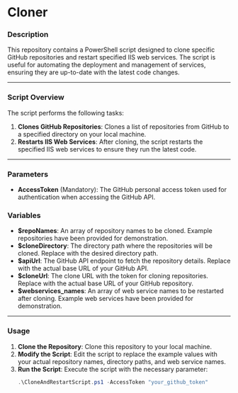 # Cloner
 ### Description

This repository contains a PowerShell script designed to clone specific GitHub repositories and restart specified IIS web services. The script is useful for automating the deployment and management of services, ensuring they are up-to-date with the latest code changes.

---

### Script Overview

The script performs the following tasks:
1. **Clones GitHub Repositories**: Clones a list of repositories from GitHub to a specified directory on your local machine.
2. **Restarts IIS Web Services**: After cloning, the script restarts the specified IIS web services to ensure they run the latest code.

---

### Parameters

- **AccessToken** (Mandatory): The GitHub personal access token used for authentication when accessing the GitHub API.

### Variables

- **$repoNames**: An array of repository names to be cloned. Example repositories have been provided for demonstration.
- **$cloneDirectory**: The directory path where the repositories will be cloned. Replace with the desired directory path.
- **$apiUrl**: The GitHub API endpoint to fetch the repository details. Replace with the actual base URL of your GitHub API.
- **$cloneUrl**: The clone URL with the token for cloning repositories. Replace with the actual base URL of your GitHub repository.
- **$webservices_names**: An array of web service names to be restarted after cloning. Example web services have been provided for demonstration.

---

### Usage

1. **Clone the Repository**: Clone this repository to your local machine.
2. **Modify the Script**: Edit the script to replace the example values with your actual repository names, directory paths, and web service names.
3. **Run the Script**: Execute the script with the necessary parameter:
   ```powershell
   .\CloneAndRestartScript.ps1 -AccessToken "your_github_token"
   ```

